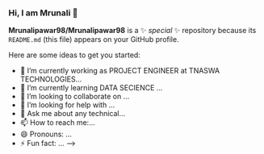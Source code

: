 ### Hi, I am Mrunali 👋


**Mrunalipawar98/Mrunalipawar98** is a ✨ _special_ ✨ repository because its `README.md` (this file) appears on your GitHub profile.

Here are some ideas to get you started:

- 🔭 I’m currently working as PROJECT ENGINEER at TNASWA TECHNOLOGIES...
- 🌱 I’m currently learning DATA SECIENCE ...
- 👯 I’m looking to collaborate on ...
- 🤔 I’m looking for help with ...
- 💬 Ask me about any technical...
- 📫 How to reach me:...
- 😄 Pronouns: ...
- ⚡ Fun fact: ...
-->
